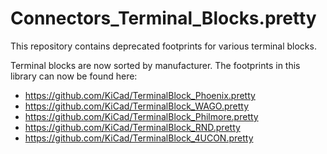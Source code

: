 # Connectors_Terminal_Blocks.pretty

This repository contains deprecated footprints for various terminal blocks.

Terminal blocks are now sorted by manufacturer. The footprints in this library can now be found here:

* https://github.com/KiCad/TerminalBlock_Phoenix.pretty
* https://github.com/KiCad/TerminalBlock_WAGO.pretty
* https://github.com/KiCad/TerminalBlock_Philmore.pretty
* https://github.com/KiCad/TerminalBlock_RND.pretty
* https://github.com/KiCad/TerminalBlock_4UCON.pretty
